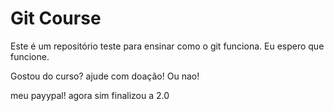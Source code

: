 # Git Course

Este é um repositório teste para ensinar como o git funciona. Eu espero que funcione.

Gostou do curso? ajude com doação! Ou nao!

meu payypal!
agora sim finalizou a 2.0
